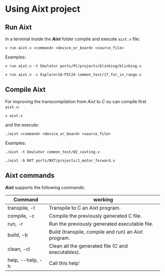 # Using **Aixt** project

## Run **Aixt**
In a terminal inside the **_Aixt_** folder compile and execute `aixt.v` file:

```
v run aixt.v <command> <device_or_board> <source_file>
```
Examples:
```
v run aixt.v -t Emulator ports/PC/projects/blinking/blinking.v
```
```
v run aixt.v -c Explorer16-PIC24 common_test/17_for_in_range.v
```

## Compile **Aixt**
For improving the transcompilation from _Aixt_ to _C_ ou can compile first `aixt.v`: 
```
v aixt.v
```
and the execute:
```
./aixt <command> <device_or_board> <source_file>
```
Examples:
```
./aixt -t Emulator common_test/02_casting.v
```
```
./aixt -b NXT ports/NXT/projects/1_motor_forward.v
```

## Aixt commands
_**Aixt**_ supports the following commands:

Command          | working
-----------------|----------------------------------------------------
transpile, -t    | Transpile to C an Aixt program.
compile, -c      | Compile the previously generated C file.
run, -r          | Run the previously generated executable file.
build, -b        | Build (transpile, compile and run) an Aixt program.
clean, -cl       | Clean all the generated file (C and executables).
help, --help, -h | Call this help'
